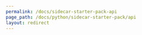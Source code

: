 ```yaml
---
permalink: /docs/sidecar-starter-pack-api
page_path: /docs/python/sidecar-starter-pack/api
layout: redirect
---
```

